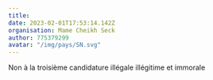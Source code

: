 ```yaml
---
title: 
date: 2023-02-01T17:53:14.142Z
organisation: Mame Cheikh Seck 
author: 775379299
avatar: "/img/pays/SN.svg"
---
```


Non à la troisième candidature illégale illégitime et immorale 